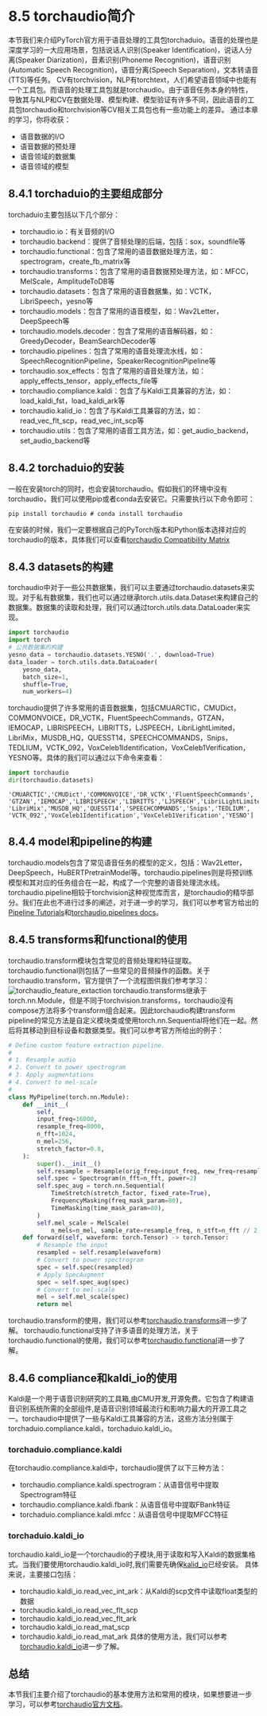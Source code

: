 # 8.5 torchaudio简介
本节我们来介绍PyTorch官方用于语音处理的工具包torchaduio。语音的处理也是深度学习的一大应用场景，包括说话人识别(Speaker Identification)，说话人分离(Speaker Diarization)，音素识别(Phoneme Recognition)，语音识别(Automatic Speech Recognition)，语音分离(Speech Separation)，文本转语音(TTS)等任务。
CV有torchvision，NLP有torchtext，人们希望语音领域中也能有一个工具包。而语音的处理工具包就是torchaudio。由于语音任务本身的特性，导致其与NLP和CV在数据处理、模型构建、模型验证有许多不同，因此语音的工具包torchaudio和torchvision等CV相关工具包也有一些功能上的差异。
通过本章的学习，你将收获：
- 语音数据的I/O
- 语音数据的预处理
- 语音领域的数据集
- 语音领域的模型
## 8.4.1 torchaduio的主要组成部分
torchaduio主要包括以下几个部分：
- torchaudio.io：有关音频的I/O
- torchaudio.backend：提供了音频处理的后端，包括：sox，soundfile等
- torchaudio.functional：包含了常用的语音数据处理方法，如：spectrogram，create_fb_matrix等
- torchaudio.transforms：包含了常用的语音数据预处理方法，如：MFCC，MelScale，AmplitudeToDB等
- torchaudio.datasets：包含了常用的语音数据集，如：VCTK，LibriSpeech，yesno等
- torchaudio.models：包含了常用的语音模型，如：Wav2Letter，DeepSpeech等
- torchaudio.models.decoder：包含了常用的语音解码器，如：GreedyDecoder，BeamSearchDecoder等
- torchaudio.pipelines：包含了常用的语音处理流水线，如：SpeechRecognitionPipeline，SpeakerRecognitionPipeline等
- torchaudio.sox_effects：包含了常用的语音处理方法，如：apply_effects_tensor，apply_effects_file等
- torchaudio.compliance.kaldi：包含了与Kaldi工具兼容的方法，如：load_kaldi_fst，load_kaldi_ark等
- torchaudio.kalid_io：包含了与Kaldi工具兼容的方法，如：read_vec_flt_scp，read_vec_int_scp等
- torchaudio.utils：包含了常用的语音工具方法，如：get_audio_backend，set_audio_backend等
## 8.4.2 torchaduio的安装
一般在安装torch的同时，也会安装torchaudio。假如我们的环境中没有torchaudio，我们可以使用pip或者conda去安装它。只需要执行以下命令即可：
```shell
pip install torchaudio # conda install torchaudio
```
在安装的时候，我们一定要根据自己的PyTorch版本和Python版本选择对应的torchaudio的版本，具体我们可以查看[torchaudio Compatibility Matrix](https://pytorch.org/audio/main/installation.html#compatibility-matrix)
## 8.4.3 datasets的构建
torchaudio中对于一些公共数据集，我们可以主要通过torchaudio.datasets来实现。对于私有数据集，我们也可以通过继承torch.utils.data.Dataset来构建自己的数据集。数据集的读取和处理，我们可以通过torch.utils.data.DataLoader来实现。
```python
import torchaudio
import torch
# 公共数据集的构建
yesno_data = torchaudio.datasets.YESNO('.', download=True)
data_loader = torch.utils.data.DataLoader(
    yesno_data,
    batch_size=1,
    shuffle=True,
    num_workers=4)
```
torchaudio提供了许多常用的语音数据集，包括CMUARCTIC，CMUDict，COMMONVOICE，DR_VCTK，FluentSpeechCommands，GTZAN，IEMOCAP，LIBRISPEECH，LIBRITTS，LJSPEECH，LibriLightLimited，LibriMix，MUSDB_HQ，QUESST14，SPEECHCOMMANDS，Snips，TEDLIUM，VCTK_092，VoxCeleb1Identification，VoxCeleb1Verification，YESNO等。具体的我们可以通过以下命令来查看：
```python
import torchaudio
dir(torchaudio.datasets)
```
```shell
'CMUARCTIC','CMUDict','COMMONVOICE','DR_VCTK','FluentSpeechCommands',
'GTZAN','IEMOCAP','LIBRISPEECH','LIBRITTS','LJSPEECH','LibriLightLimited',
'LibriMix','MUSDB_HQ','QUESST14','SPEECHCOMMANDS','Snips','TEDLIUM',
'VCTK_092','VoxCeleb1Identification','VoxCeleb1Verification','YESNO']
```
## 8.4.4 model和pipeline的构建
torchaudio.models包含了常见语音任务的模型的定义，包括：Wav2Letter，DeepSpeech，HuBERTPretrainModel等。torchaudio.pipelines则是将预训练模型和其对应的任务组合在一起，构成了一个完整的语音处理流水线。torchaudio.pipeline相较于torchvision这种视觉库而言，是torchaudio的精华部分。我们在此也不进行过多的阐述，对于进一步的学习，我们可以参考官方给出的[Pipeline Tutorials](https://pytorch.org/audio/stable/tutorials/speech_recognition_pipeline_tutorial.html)和[torchaudio.pipelines docs](https://pytorch.org/audio/stable/pipelines.html)。
## 8.4.5 transforms和functional的使用
torchaudio.transform模块包含常见的音频处理和特征提取。torchaudio.functional则包括了一些常见的音频操作的函数。关于torchaudio.transform，官方提供了一个流程图供我们参考学习：
![torchaudio_feature_extaction](figures/torchaudio_feature_extractions.png)
torchaudio.transforms继承于torch.nn.Module，但是不同于torchvision.transforms，torchaudio没有compose方法将多个transform组合起来。因此torchaudio构建transform pipeline的常见方法是自定义模块类或使用torch.nn.Sequential将他们在一起。然后将其移动到目标设备和数据类型。我们可以参考官方所给出的例子：
```python
# Define custom feature extraction pipeline.
#
# 1. Resample audio
# 2. Convert to power spectrogram
# 3. Apply augmentations
# 4. Convert to mel-scale
#
class MyPipeline(torch.nn.Module):
    def __init__(
        self,
        input_freq=16000,
        resample_freq=8000,
        n_fft=1024,
        n_mel=256,
        stretch_factor=0.8,
    ):
        super().__init__()
        self.resample = Resample(orig_freq=input_freq, new_freq=resample_freq)
        self.spec = Spectrogram(n_fft=n_fft, power=2)
        self.spec_aug = torch.nn.Sequential(
            TimeStretch(stretch_factor, fixed_rate=True),
            FrequencyMasking(freq_mask_param=80),
            TimeMasking(time_mask_param=80),
        )
        self.mel_scale = MelScale(
            n_mels=n_mel, sample_rate=resample_freq, n_stft=n_fft // 2 + 1)
    def forward(self, waveform: torch.Tensor) -> torch.Tensor:
        # Resample the input
        resampled = self.resample(waveform)
        # Convert to power spectrogram
        spec = self.spec(resampled)
        # Apply SpecAugment
        spec = self.spec_aug(spec)
        # Convert to mel-scale
        mel = self.mel_scale(spec)
        return mel
```
torchaudio.transform的使用，我们可以参考[torchaudio.transforms](https://pytorch.org/audio/main/transforms.html)进一步了解。
torchaudio.functional支持了许多语音的处理方法，关于torchaudio.functional的使用，我们可以参考[torchaudio.functional](https://pytorch.org/audio/main/functional.html)进一步了解。
## 8.4.6 compliance和kaldi_io的使用
Kaldi是一个用于语音识别研究的工具箱,由CMU开发,开源免费。它包含了构建语音识别系统所需的全部组件,是语音识别领域最流行和影响力最大的开源工具之一。torchaudio中提供了一些与Kaldi工具兼容的方法，这些方法分别属于torchaduio.compliance.kaldi，torchaduio.kaldi_io。
### torchaduio.compliance.kaldi
在torchaudio.compliance.kaldi中，torchaudio提供了以下三种方法：
- torchaudio.compliance.kaldi.spectrogram：从语音信号中提取Spectrogram特征
- torchaudio.compliance.kaldi.fbank：从语音信号中提取FBank特征
- torchaduio.compliance.kaldi.mfcc：从语音信号中提取MFCC特征
### torchaduio.kaldi_io
torchaudio.kaldi_io是一个torchaudio的子模块,用于读取和写入Kaldi的数据集格式。当我们要使用torchaudio.kaldi_io时,我们需要先确保[kalid_io](https://github.com/vesis84/kaldi-io-for-python)已经安装。
具体来说，主要接口包括：
- torchaudio.kaldi_io.read_vec_int_ark：从Kaldi的scp文件中读取float类型的数据
- torchaudio.kaldi_io.read_vec_flt_scp
- torchaudio.kaldi_io.read_vec_flt_ark
- torchaudio.kaldi_io.read_mat_scp
- torchaudio.kaldi_io.read_mat_ark
具体的使用方法，我们可以参考[torchaudio.kaldi_io](https://pytorch.org/audio/stable/kaldi_io.html)进一步了解。
## 总结
本节我们主要介绍了torchaudio的基本使用方法和常用的模块，如果想要进一步学习，可以参考[torchaudio官方文档](https://pytorch.org/audio/stable/index.html)。